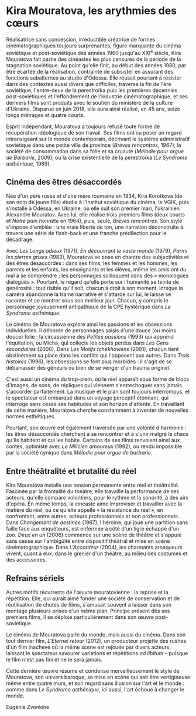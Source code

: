 # Kira Mouratova, les arythmies des cœurs

Réalisatrice sans concession, irréductible créatrice de formes cinématographiques toujours surprenantes, figure marquante du cinéma soviétique et post-soviétique des années 1960 jusqu'au XXI<sup>e</sup> siècle, Kira Mouratova fait partie des cinéastes les plus censurés de la période de la stagnation soviétique. Au point qu'elle finit, au début des années 1980, par être écartée de la réalisation, contrainte de subsister en assurant des fonctions subalternes au studio d'Odessa. Elle réussit pourtant à résister dans des contextes aussi divers que difficiles, traverse la fin de l'ère soviétique, l'entre-deux de la perestroïka puis les premières décennies post-soviétiques et l'effondrement de l'industrie cinématographique, et ses derniers films sont produits avec le soutien du ministère de la culture d'Ukraine. Disparue en juin 2018, elle aura ainsi réalisé, en 45 ans, seize longs métrages et quatre courts.

Esprit indépendant, Mouratova a toujours refusé toute forme de récupération idéologique de son travail. Ses films ont su poser un regard intransigeant sur le monde contemporain, décrivant le système administratif soviétique dans une petite ville de province (_Brèves rencontres_, 1967), la société de consommation dans sa folie et sa cruauté (_Mélodie pour orgue de Barbarie_, 2009), ou la crise existentielle de la perestroïka (_Le Syndrome asthénique_, 1989).

## Cinéma des êtres désaccordés

Née d'un père russe et d'une mère roumaine en 1934, Kira Korotkova (de son nom de jeune fille) étudie à l'Institut soviétique du cinéma, le VGIK, puis s'installe à Odessa, en Ukraine, où elle suit son premier mari, l'ukrainien Alexandre Mouratov. Avec lui, elle réalise trois premiers films (deux courts et _Notre pain honnête_ en 1964), puis, seule, _Brèves rencontres_. Son style s'impose d'emblée : une vraie liberté de ton, une narration déconstruite à travers une série de flash-back et une franche prédilection pour le décadrage.

Avec _Les Longs adieux_ (1971), _En découvrant le vaste monde_ (1979), _Parmi les pierres grises_ (1983), Mouratova se pose en chantre des subjectivités et des êtres désaccordés : dans ses films, les femmes et les hommes, les parents et les enfants, les enseignants et les élèves, même les amis ont du mal à se comprendre ; les personnages soliloquent dans des « monologues dialogués ». Pourtant, le regard qu'elle porte sur l'humanité se teinte de générosité : tout risible qu'il soit, chacun a droit à son moment, lorsque la caméra abandonne la trame narrative et s'attarde sur lui, le laisse se raconter et se montrer sous son meilleur jour. Chacun, y compris le personnage joyeusement antipathique de la CPE hystérique dans _Le Syndrome asthénique_.

Le cinéma de Mouratova explore ainsi les passions et les obsessions individuelles. Il déborde de personnages saisis d'une douce (ou moins douce) folie : la circassienne des _Petites passions_ (1993) qui apprend l'équitation, ou Micha, qui collecte les objets perdus dans _Les Gens secondaires_ (2000). Dans _Les Motifs tchékhoviens_ (2001), chacun tient obstinément sa place dans les conflits qui l'opposent aux autres. Dans _Trois histoires_ (1996), les obsessions se font plus morbides : il s'agit de se débarrasser des gêneurs ou bien de se venger d'un trauma originel.

C'est aussi un cinéma du trop-plein, où le réel apparaît sous forme de blocs d'images, de sons, de répliques qui viennent s'entrechoquer sans jamais s'accorder parfaitement. La musique et le plan sont toujours interrompus, et le spectateur est embarqué dans un voyage perceptif étonnant, qui interroge sans cesse ses habitudes et son horizon d'attente. En travaillant de cette manière, Mouratova cherche constamment à inventer de nouvelles normes esthétiques.

Pourtant, son œuvre est également traversée par une volonté d'harmonie : les êtres désaccordés cherchent à se rencontrer et à s'unir malgré le chaos qu'ils habitent et qui les habite. Certains de ses films renvoient ainsi aux contes, optimiste avec _Le Milicien amoureux_ (1992), ou rendu impossible par la société cynique dans _Mélodie pour orgue de barbarie_.

## Entre théâtralité et brutalité du réel

Kira Mouratova installe une tension permanente entre réel et théâtralité. Fascinée par la frontalité du théâtre, elle travaille la performance de ses acteurs, qu'elle compare volontiers, pour le rythme et la sonorité, à des airs d'opéra. En même temps, la cinéaste aime improviser et travailler avec la matière du réel, ou ce qu'elle appelle « la résistance du réel », en confrontant, entre autres, acteurs professionnels et non professionnels. Dans _Changement de destinée_ (1987), l'héroïne, qui joue une partition sans faille face aux enquêteurs, est enfermée à côté d'un tigre échappé d'un zoo. _Deux en un_ (2006) commence sur une scène de théâtre et s'appuie sans cesse sur l'ambigüité entre dispositif théâtral et mise en scène cinématographique. Dans _L'Accordeur_ (2004), les charmants arnaqueurs vivent, quant à eux, dans le grenier d'un théâtre, au milieu des costumes et des accessoires.

## Refrains sériels

Autres motifs récurrents de l'œuvre mouratovienne : la reprise et la répétition. Elle, qui aurait aimé fonder une société de conservation et de réutilisation de chutes de films, s'amusait souvent à laisser dans son montage plusieurs prises d'un même plan. Principe présent dès ses premiers films, il se déploie particulièrement dans son œuvre post-soviétique.

Le cinéma de Mouratova parle du monde, mais aussi du cinéma. Dans son tout dernier film, _L'Éternel retour_ (2012), un producteur projette des rushes d'un film inachevé où la même scène est rejouée par divers acteurs, laissant le spectateur savourer variations et répétitions _ad libitum_ – puisque le film n'est pas fini et ne le sera jamais.

Cette dernière œuvre résume et condense merveilleusement le style de Mouratova, son univers baroque, sa mise en scène qui sait être vertigineuse même entre quatre murs, et son regard sans illusion sur l'art et le monde : comme dans _Le Syndrome asthénique_, ici aussi, l'art échoue à changer le monde.

Eugénie Zvonkine
